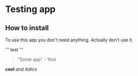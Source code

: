 # Testing app

## How to install

To use this app you don't need anything. Actually don't use it. 

'''
test
'''

> "Some app" - Yoni

**cool**
_and italics_


